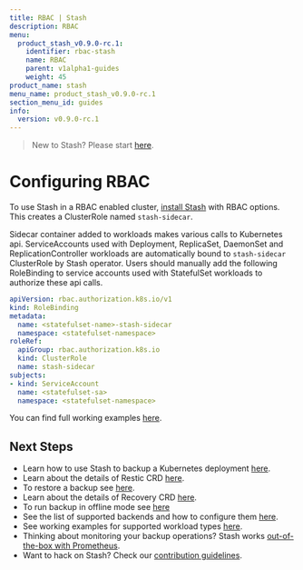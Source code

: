 ```yaml
---
title: RBAC | Stash
description: RBAC
menu:
  product_stash_v0.9.0-rc.1:
    identifier: rbac-stash
    name: RBAC
    parent: v1alpha1-guides
    weight: 45
product_name: stash
menu_name: product_stash_v0.9.0-rc.1
section_menu_id: guides
info:
  version: v0.9.0-rc.1
---
```


> New to Stash? Please start [here](/products/stash/v0.9.0-rc.1/concepts/README).

# Configuring RBAC

To use Stash in a RBAC enabled cluster, [install Stash](/products/stash/v0.9.0-rc.1/setup/install) with RBAC options. This creates a ClusterRole named `stash-sidecar`.

Sidecar container added to workloads makes various calls to Kubernetes api. ServiceAccounts used with Deployment, ReplicaSet, DaemonSet and ReplicationController workloads are automatically bound to `stash-sidecar` ClusterRole by Stash operator. Users should manually add the following RoleBinding to service accounts used with StatefulSet workloads to authorize these api calls.

```yaml
apiVersion: rbac.authorization.k8s.io/v1
kind: RoleBinding
metadata:
  name: <statefulset-name>-stash-sidecar
  namespace: <statefulset-namespace>
roleRef:
  apiGroup: rbac.authorization.k8s.io
  kind: ClusterRole
  name: stash-sidecar
subjects:
- kind: ServiceAccount
  name: <statefulset-sa>
  namespace: <statefulset-namespace>
```

You can find full working examples [here](/products/stash/v0.9.0-rc.1/guides/v1alpha1/workloads).

## Next Steps

- Learn how to use Stash to backup a Kubernetes deployment [here](/products/stash/v0.9.0-rc.1/guides/v1alpha1/backup).
- Learn about the details of Restic CRD [here](/products/stash/v0.9.0-rc.1/concepts/crds/v1alpha1/restic).
- To restore a backup see [here](/products/stash/v0.9.0-rc.1/guides/v1alpha1/restore).
- Learn about the details of Recovery CRD [here](/products/stash/v0.9.0-rc.1/concepts/crds/v1alpha1/recovery).
- To run backup in offline mode see [here](/products/stash/v0.9.0-rc.1/guides/v1alpha1/offline_backup)
- See the list of supported backends and how to configure them [here](/products/stash/v0.9.0-rc.1/guides/v1alpha1/backends/overview).
- See working examples for supported workload types [here](/products/stash/v0.9.0-rc.1/guides/v1alpha1/workloads).
- Thinking about monitoring your backup operations? Stash works [out-of-the-box with Prometheus](/products/stash/v0.9.0-rc.1/guides/v1alpha1/monitoring/overview).
- Want to hack on Stash? Check our [contribution guidelines](/products/stash/v0.9.0-rc.1/CONTRIBUTING).
